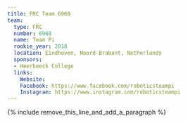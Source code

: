 ```yaml
---
title: FRC Team 6968
team:
  type: FRC
  number: 6968
  name: Team Pi
  rookie_year: 2018
  location: Eindhoven, Noord-Brabant, Netherlands
  sponsors:
  - Heerbeeck College
  links:
    Website: 
    Facebook: https://www.facebook.com/roboticsteampi
    Instagram: https://www.instagram.com/roboticsteampi
---
```


{% include remove_this_line_and_add_a_paragraph %}